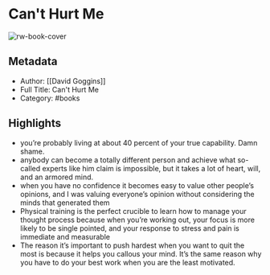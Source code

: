 # Can't Hurt Me

![rw-book-cover](https://is5-ssl.mzstatic.com/image/thumb/Publication128/v4/a3/5b/2e/a35b2e27-11ed-a3e9-6709-937a4ee6743e/9781544512266.jpg/1400x2164w.jpg)

## Metadata
- Author: [[David Goggins]]
- Full Title: Can't Hurt Me
- Category: #books

## Highlights
- you’re probably living at about 40 percent of your true capability.
  Damn shame.
- anybody can become a totally different person and achieve what so-called experts like him claim is impossible, but it takes a lot of heart, will, and an armored mind.
- when you have no confidence it becomes easy to value other people’s opinions, and I was valuing everyone’s opinion without considering the minds that generated them
- Physical training is the perfect crucible to learn how to manage your thought process because when you’re working out, your focus is more likely to be single pointed, and your response to stress and pain is immediate and measurable
- The reason it’s important to push hardest when you want to quit the most is because it helps you callous your mind. It’s the same reason why you have to do your best work when you are the least motivated.
